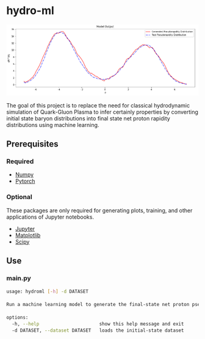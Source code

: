 # hydro-ml

![](images/baryon_model_image.png)

The goal of this project is to replace the need for classical hydrodynamic simulation of Quark-Gluon Plasma to infer certainly
properties by converting initial state baryon distributions into final state net proton rapidity distributions using machine learning.

## Prerequisites
### Required
- [Numpy](https://numpy.org/)
- [Pytorch](https://pytorch.org/)

### Optional
These packages are only required for generating plots, training, and other applications of Jupyter notebooks.

- [Jupyter](https://jupyter.org/)
- [Matplotlib](https://matplotlib.org/)
- [Scipy](https://scipy.org/)

## Use
### main.py
```bash
usage: hydroml [-h] -d DATASET

Run a machine learning model to generate the final-state net proton pseudorapidity distribution give a dataset of initial-state baryon density distribution.

options:
  -h, --help                      show this help message and exit
  -d DATASET, --dataset DATASET   loads the initial-state dataset
```